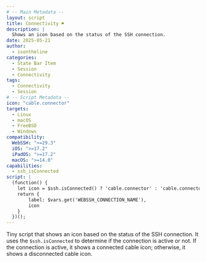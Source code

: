 ```yaml
---
# -- Main Metadata --
layout: script
title: Connectivity ⚑
description: |
  Shows an icon based on the status of the SSH connection.
date: 2025-05-21
author: 
  - isontheline
categories:
  - State Bar Item
  - Session
  - Connectivity
tags:
  - Connectivity
  - Session
# -- Script Metadata --
icon: "cable.connector"
targets:
  - Linux
  - macOS
  - FreeBSD
  - Windows
compatibility:
  WebSSH: ">=29.3"
  iOS: ">=17.2"
  iPadOS: ">=17.2"
  macOS: ">=14.0"
capabilities:
  - ssh_isConnected
script: |
  (function() {
    let icon = $ssh.isConnected() ? 'cable.connector' : 'cable.connector.slash'
    return {
        label: $vars.get('WEBSSH_CONNECTION_NAME'),
        icon
    } 
  })();
---
```


Tiny script that shows an icon based on the status of the SSH connection. It uses the `$ssh.isConnected` to determine if the connection is active or not. If the connection is active, it shows a connected cable icon; otherwise, it shows a disconnected cable icon.
